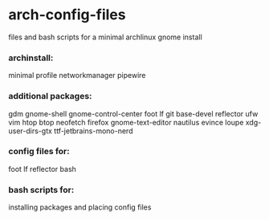# arch-config-files
files and bash scripts for a minimal archlinux gnome install

### archinstall:
minimal profile networkmanager pipewire

### additional packages:
gdm gnome-shell gnome-control-center foot lf git base-devel reflector ufw vim htop btop neofetch firefox gnome-text-editor nautilus evince loupe xdg-user-dirs-gtx ttf-jetbrains-mono-nerd

### config files for: 
foot lf reflector bash

### bash scripts for:
installing packages and placing config files
